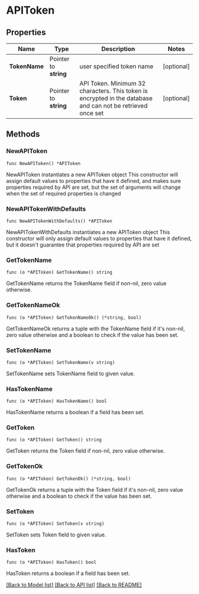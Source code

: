# APIToken

## Properties

Name | Type | Description | Notes
------------ | ------------- | ------------- | -------------
**TokenName** | Pointer to **string** | user specified token name | [optional] 
**Token** | Pointer to **string** | API Token.  Minimum 32 characters. This token is encrypted in the database and can not be retrieved once set | [optional] 

## Methods

### NewAPIToken

`func NewAPIToken() *APIToken`

NewAPIToken instantiates a new APIToken object
This constructor will assign default values to properties that have it defined,
and makes sure properties required by API are set, but the set of arguments
will change when the set of required properties is changed

### NewAPITokenWithDefaults

`func NewAPITokenWithDefaults() *APIToken`

NewAPITokenWithDefaults instantiates a new APIToken object
This constructor will only assign default values to properties that have it defined,
but it doesn't guarantee that properties required by API are set

### GetTokenName

`func (o *APIToken) GetTokenName() string`

GetTokenName returns the TokenName field if non-nil, zero value otherwise.

### GetTokenNameOk

`func (o *APIToken) GetTokenNameOk() (*string, bool)`

GetTokenNameOk returns a tuple with the TokenName field if it's non-nil, zero value otherwise
and a boolean to check if the value has been set.

### SetTokenName

`func (o *APIToken) SetTokenName(v string)`

SetTokenName sets TokenName field to given value.

### HasTokenName

`func (o *APIToken) HasTokenName() bool`

HasTokenName returns a boolean if a field has been set.

### GetToken

`func (o *APIToken) GetToken() string`

GetToken returns the Token field if non-nil, zero value otherwise.

### GetTokenOk

`func (o *APIToken) GetTokenOk() (*string, bool)`

GetTokenOk returns a tuple with the Token field if it's non-nil, zero value otherwise
and a boolean to check if the value has been set.

### SetToken

`func (o *APIToken) SetToken(v string)`

SetToken sets Token field to given value.

### HasToken

`func (o *APIToken) HasToken() bool`

HasToken returns a boolean if a field has been set.


[[Back to Model list]](../README.md#documentation-for-models) [[Back to API list]](../README.md#documentation-for-api-endpoints) [[Back to README]](../README.md)


